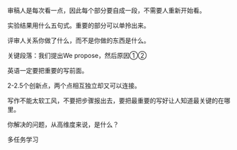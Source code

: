 审稿人是每次看一点，因此每个部分要自成一段，不需要人重新开始看。

实验结果用什么五句式。重要的部分可以单拎出来。

评审人关系你做了什么，而不是你做的东西是什么。

关键段落：我们提出We propose，然后原因①②

英语一定要把重要的写前面。

2-2.5个创新点，两个点相互独立却又可以连接。

写作不能太软工风，不要把步骤报出去，要把最重要的写好让人知道最关键的在哪里。

你解决的问题，从高维度来说，是什么？

多任务学习